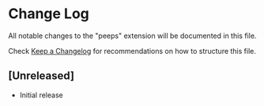 # Change Log

All notable changes to the "peeps" extension will be documented in this file.

Check [Keep a Changelog](http://keepachangelog.com/) for recommendations on how to structure this file.

## [Unreleased]

- Initial release